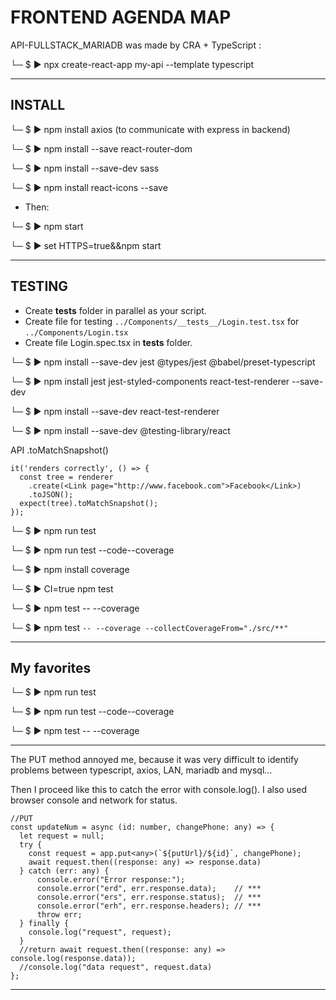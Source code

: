 # FRONTEND AGENDA MAP

API-FULLSTACK_MARIADB was made by CRA + TypeScript :

└─ $ ▶ npx create-react-app my-api --template typescript

---

## INSTALL

└─ $ ▶ npm install axios (to communicate with express in backend)

└─ $ ▶ npm install --save react-router-dom

└─ $ ▶ npm install --save-dev sass

└─ $ ▶ npm install react-icons --save

- Then:

└─ $ ▶ npm start

└─ $ ▶ set HTTPS=true&&npm start

---

## TESTING

- Create __tests__ folder in parallel as your script.
- Create file for testing `../Components/__tests__/Login.test.tsx` for
  `../Components/Login.tsx`
- Create file Login.spec.tsx in __tests__ folder.


└─ $ ▶ npm install --save-dev jest @types/jest @babel/preset-typescript

└─ $ ▶ npm install jest jest-styled-components react-test-renderer --save-dev

└─ $ ▶ npm install --save-dev react-test-renderer

└─ $ ▶ npm install --save-dev @testing-library/react


API .toMatchSnapshot()

```
it('renders correctly', () => {
  const tree = renderer
    .create(<Link page="http://www.facebook.com">Facebook</Link>)
    .toJSON();
  expect(tree).toMatchSnapshot();
});
```

└─ $ ▶ npm run test

└─ $ ▶ npm run test --code--coverage

└─ $ ▶ npm install coverage

└─ $ ▶ CI=true npm test

└─ $ ▶ npm test -- --coverage

└─ $ ▶ npm test `-- --coverage --collectCoverageFrom="./src/**"`

---

## My favorites

└─ $ ▶ npm run test

└─ $ ▶ npm run test --code--coverage

└─ $ ▶ npm test -- --coverage

---

The PUT method annoyed me, because it was very difficult to identify problems between typescript, axios, LAN, mariadb and mysql...

Then I proceed like this to catch the error with console.log(). I also used browser console and network for status.

```
//PUT
const updateNum = async (id: number, changePhone: any) => {
  let request = null;
  try {
    const request = app.put<any>(`${putUrl}/${id}`, changePhone);
    await request.then((response: any) => response.data)
  } catch (err: any) {
      console.error("Error response:");
      console.error("erd", err.response.data);    // ***
      console.error("ers", err.response.status);  // ***
      console.error("erh", err.response.headers); // ***
      throw err;
  } finally {
    console.log("request", request);
  }
  //return await request.then((response: any) => console.log(response.data));
  //console.log("data request", request.data)
};
```
---
